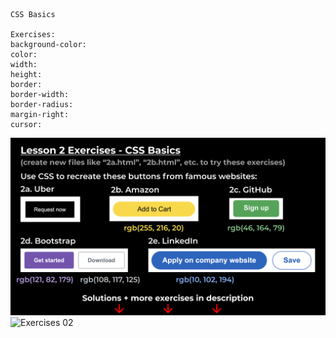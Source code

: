 ```
CSS Basics

Exercises:
background-color: 
color:
width: 
height: 
border: 
border-width:
border-radius: 
margin-right: 
cursor: 
```
![Exercises 01 ](https://github.com/razwanalb/HTML-CSS/blob/3c972f56d29d05aec165ae34c7d8d944fafb3262/lesson-02/160036745-268ed519-90ae-4eb4-aa41-ad4785ee6547.png)
<br>
![Exercises 02 ]([https://github.com/razwanalb/HTML-CSS/blob/main/lesson-02/160036755-a0f635bf-9d61-4265-a3be-91f180959907.png?raw=true](https://github.com/razwanalb/HTML-CSS/blob/3c972f56d29d05aec165ae34c7d8d944fafb3262/lesson-02/160036755-a0f635bf-9d61-4265-a3be-91f180959907.png))
